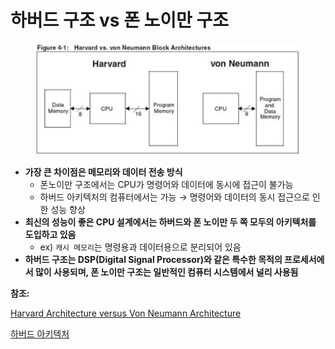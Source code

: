 # 하버드 구조 vs 폰 노이만 구조

<figure><img src="../../.gitbook/assets/image (30).png" alt=""><figcaption></figcaption></figure>

* **가장 큰 차이점은 메모리와 데이터 전송 방식**
  * 폰노이만 구조에서는 CPU가 명령어와 데이터에 동시에 접근이 불가능
  * 하버드 아키텍처의 컴퓨터에서는 가능 → 명령어와 데이터의 동시 접근으로 인한 성능 향상
* **최신의 성능이 좋은 CPU 설계에서는 하버드와 폰 노이만 두 쪽 모두의 아키텍처를 도입하고 있음**
  * ex) `캐시 메모리`는 명령용과 데이터용으로 분리되어 있음
* **하버드 구조는 DSP(Digital Signal Processor)와 같은 특수한 목적의 프로세서에서 많이 사용되며, 폰 노이만 구조는 일반적인 컴퓨터 시스템에서 널리 사용됨**



**참조:**

[Harvard Architecture versus Von Neumann Architecture](https://youtu.be/4nY7mNHLrLk?si=SJtjA5dMlxW1EnNv)

[하버드 아키텍처](https://ko.wikipedia.org/wiki/%ED%95%98%EB%B2%84%EB%93%9C\_%EC%95%84%ED%82%A4%ED%85%8D%EC%B2%98)
